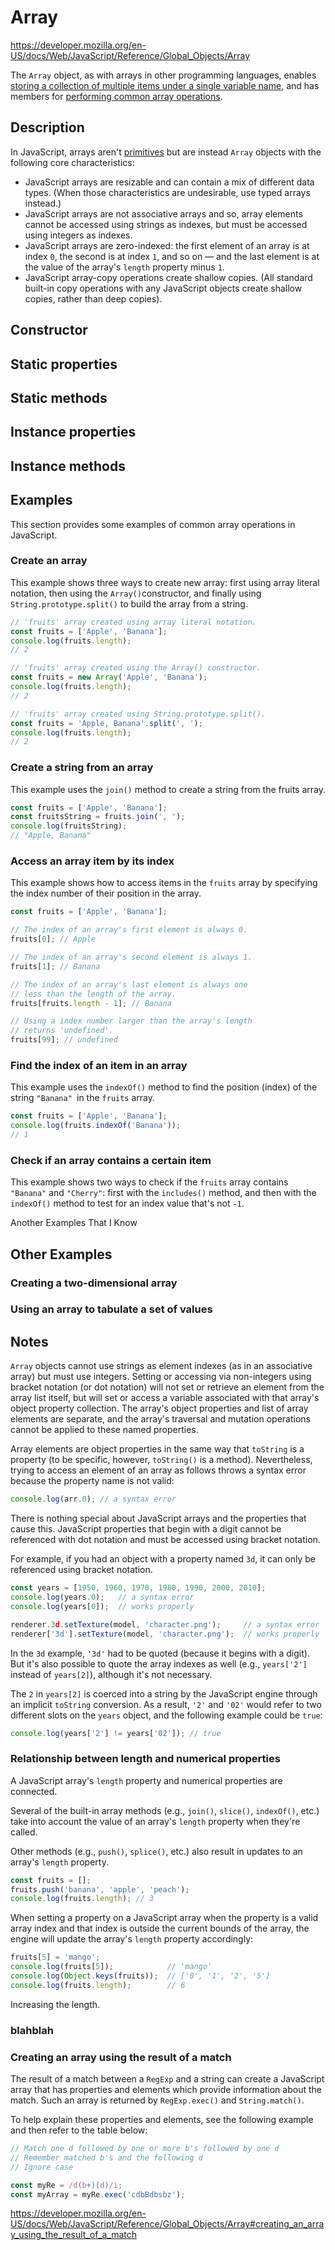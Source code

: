 # Array

https://developer.mozilla.org/en-US/docs/Web/JavaScript/Reference/Global_Objects/Array

The `Array` object, as with arrays in other programming languages, enables <u>storing a collection of multiple items under a single variable name</u>, and has members for <u>performing common array operations</u>.

## Description

In JavaScript, arrays aren't <u>primitives</u> but are instead `Array` objects with the following core characteristics:

* JavaScript arrays are resizable and can contain a mix of different data types. (When those characteristics are undesirable, use typed arrays instead.)
* JavaScript arrays are not associative arrays and so, array elements cannot be accessed using strings as indexes, but must be accessed using integers as indexes.
* JavaScript arrays are zero-indexed: the first element of an array is at index `0`, the second is at index `1`, and so on — and the last element is at the value of the array's `length` property minus `1`.
* JavaScript array-copy operations create shallow copies. (All standard built-in copy operations with any JavaScript objects create shallow copies, rather than deep copies).

## Constructor

## Static properties

## Static methods

## Instance properties

## Instance methods

## Examples

This section provides some examples of common array operations in JavaScript.

### Create an array

This example shows three ways to create new array: first using array literal notation, then using the `Array()`constructor, and finally using `String.prototype.split()` to build the array from a string.

```js
// 'fruits' array created using array literal notation.
const fruits = ['Apple', 'Banana'];
console.log(fruits.length);
// 2

// 'fruits' array created using the Array() constructor.
const fruits = new Array('Apple', 'Banana');
console.log(fruits.length);
// 2

// 'fruits' array created using String.prototype.split().
const fruits = 'Apple, Banana'.split(', ');
console.log(fruits.length);
// 2
```

### Create a string from an array

This example uses the `join()` method to create a string from the fruits array.

```js
const fruits = ['Apple', 'Banana'];
const fruitsString = fruits.join(', ');
console.log(fruitsString);
// "Apple, Banana"
```

### Access an array item by its index

This example shows how to access items in the `fruits` array by specifying the index number of their position in the array.

```js
const fruits = ['Apple', 'Banana'];

// The index of an array's first element is always 0.
fruits[0]; // Apple

// The index of an array's second element is always 1.
fruits[1]; // Banana

// The index of an array's last element is always one
// less than the length of the array.
fruits[fruits.length - 1]; // Banana

// Using a index number larger than the array's length
// returns 'undefined'.
fruits[99]; // undefined
```

### Find the index of an item in an array

This example uses the `indexOf()` method to find the position (index) of the string `"Banana" `in the `fruits` array.

```js
const fruits = ['Apple', 'Banana'];
console.log(fruits.indexOf('Banana'));
// 1
```

### Check if an array contains a certain item

This example shows two ways to check if the `fruits` array contains `"Banana"` and `"Cherry"`: first with the `includes()` method, and then with the `indexOf()` method to test for an index value that's not `-1`.


Another Examples That I Know

## Other Examples

### Creating a two-dimensional array

### Using an array to tabulate a set of values

## Notes

`Array` objects cannot use strings as element indexes (as in an associative array) but must use integers. Setting or accessing via non-integers using bracket notation (or dot notation) will not set or retrieve an element from the array list itself, but will set or access a variable associated with that array's object property collection. The array's object properties and list of array elements are separate, and the array's traversal and mutation operations cannot be applied to these named properties.

Array elements are object properties in the same way that `toString` is a property (to be specific, however, `toString()` is a method). Nevertheless, trying to access an element of an array as follows throws a syntax error because the property name is not valid:

```js
console.log(arr.0); // a syntax error
```

There is nothing special about JavaScript arrays and the properties that cause this. JavaScript properties that begin with a digit cannot be referenced with dot notation and must be accessed using bracket notation.

For example, if you had an object with a property named `3d`, it can only be referenced using bracket notation.

```js
const years = [1950, 1960, 1970, 1980, 1990, 2000, 2010];
console.log(years.0);   // a syntax error
console.log(years[0]);  // works properly
```

```js
renderer.3d.setTexture(model, 'character.png');     // a syntax error
renderer['3d'].setTexture(model, 'character.png');  // works properly
```

In the `3d` example, `'3d'` had to be quoted (because it begins with a digit). But it's also possible to quote the array indexes as well (e.g., `years['2']` instead of `years[2]`), although it's not necessary.

The `2` in `years[2]` is coerced into a string by the JavaScript engine through an implicit `toString` conversion. As a result, `'2'` and `'02'` would refer to two different slots on the `years` object, and the following example could be `true`:

```js
console.log(years['2'] != years['02']); // true
```

### Relationship between length and numerical properties

A JavaScript array's `length` property and numerical properties are connected.

Several of the built-in array methods (e.g., `join()`, `slice()`, `indexOf()`, etc.) take into account the value of an array's `length` property when they're called.

Other methods (e.g., `push()`, `splice()`, etc.) also result in updates to an array's `length` property.

```js
const fruits = [];
fruits.push('banana', 'apple', 'peach');
console.log(fruits.length); // 3
```

When setting a property on a JavaScript array when the property is a valid array index and that index is outside the current bounds of the array, the engine will update the array's `length` property accordingly:

```js
fruits[5] = 'mango';
console.log(fruits[5]);            // 'mango'
console.log(Object.keys(fruits));  // ['0', '1', '2', '5']
console.log(fruits.length);        // 6
```

Increasing the length.

### blahblah

### Creating an array using the result of a match

The result of a match between a `RegExp` and a string can create a JavaScript array that has properties and elements which provide information about the match. Such an array is returned by `RegExp.exec()` and `String.match()`.

To help explain these properties and elements, see the following example and then refer to the table below:

```js
// Match one d followed by one or more b's followed by one d
// Remember matched b's and the following d
// Ignore case

const myRe = /d(b+)(d)/i;
const myArray = myRe.exec('cdbBdbsbz');
```

https://developer.mozilla.org/en-US/docs/Web/JavaScript/Reference/Global_Objects/Array#creating_an_array_using_the_result_of_a_match